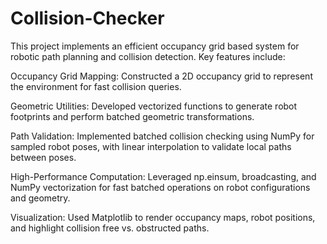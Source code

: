 # Collision-Checker
This project implements an efficient occupancy grid based system for robotic path planning and collision detection. Key features include:

Occupancy Grid Mapping: Constructed a 2D occupancy grid to represent the environment for fast collision queries.

Geometric Utilities: Developed vectorized functions to generate robot footprints and perform batched geometric transformations.

Path Validation: Implemented batched collision checking using NumPy for sampled robot poses, with linear interpolation to validate local paths between poses.

High-Performance Computation: Leveraged np.einsum, broadcasting, and NumPy vectorization for fast batched operations on robot configurations and geometry.

Visualization: Used Matplotlib to render occupancy maps, robot positions, and highlight collision free vs. obstructed paths.
